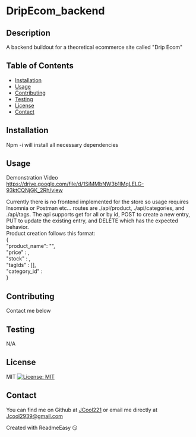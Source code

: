 <!DOCTYPE md>
# DripEcom_backend

## Description
A backend buildout for a theoretical ecommerce site called "Drip Ecom"

## Table of Contents
* [Installation](#installation)
* [Usage](#usage)
* [Contributing](#contributing)
* [Testing](#testing)
* [License](#license)
* [Contact](#contact)

<a name="Installation"></a>
## Installation

Npm -i will install all necessary dependencies

<a name="Usage"></a>
## Usage
Demonstration Video https://drive.google.com/file/d/1SiMMbNW3b1lMqLELG-93ktCQNjGK_2Rh/view


Currently there is no frontend implemented for the store so usage requires Insomnia or Postman etc...
routes are ./api/product, ./api/categories, and ./api/tags.  The api supports get for all or by id, POST to create a new entry, 
PUT to update the existing entry, and DELETE which has the expected behavior.  
Product creation follows this format:     
  {     
	"product_name": "",    
	"price" : ,    
	"stock" : ,    
	"tagIds" : [],     
	"category_id" :    
  }    

<a name="Contributing"></a>
## Contributing

Contact me below

<a name="Testing"></a>
## Testing

N/A

<a name="License"></a>
## License

MIT [![License: MIT](https://img.shields.io/badge/License-MIT-yellow.svg)](https://opensource.org/licenses/MIT)

<a name="Contact"></a>
## Contact

You can find me on Github at [JCool221](https://github.com/JCool221) 
or email me directly at [Jcool2939@gmail.com](mailto:Jcool2939@gmail.com?subject=[Github]Project%20Information.)

Created with ReadmeEasy 😏

